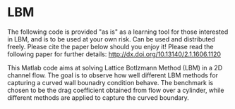 # LBM

The following code is provided "as is" as a learning tool for those interested in LBM, and is to be used at your own risk.
Can be used and distributed freely. Please cite the paper below should you enjoy it!
Please read the following paper for further details:
http://dx.doi.org/10.13140/2.1.1606.1120

This Matlab code aims at solving Lattice Botlzmann Method (LBM) in a 2D channel flow.
The goal is to observe how well different LBM methods for capturing a curved wall bounadry condition behave.
The benchmark is chosen to be the drag coefficient obtained from flow over a cylinder, while different methods are applied to capture the curved boundary.
